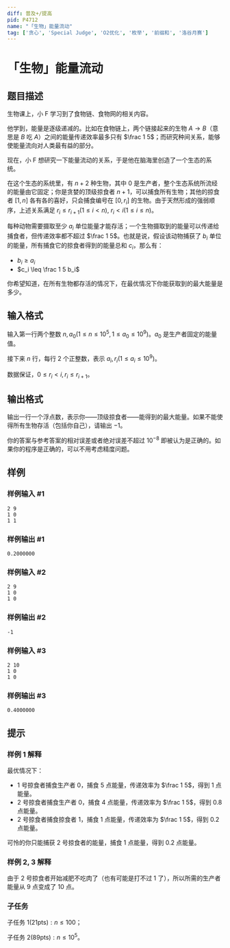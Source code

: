 ```yaml
---
diff: 普及+/提高
pid: P4712
name: "「生物」能量流动"
tag: ['贪心', 'Special Judge', 'O2优化', '枚举', '前缀和', '洛谷月赛']
---
```

# 「生物」能量流动
## 题目描述

生物课上，小 F 学习到了食物链、食物网的相关内容。

他学到，能量是逐级递减的。比如在食物链上，两个链接起来的生物 $A \rightarrow B$（意思是 $B$ 吃 $A$）之间的能量传递效率最多只有 $\frac 1 5$；而研究种间关系，能够使能量流向对人类最有益的部分。

现在，小 F 想研究一下能量流动的关系，于是他在脑海里创造了一个生态的系统。

在这个生态的系统里，有 $n+2$ 种生物，其中 $0$ 是生产者，整个生态系统所流经的能量由它固定；你是贪婪的顶级掠食者 $n + 1$，可以捕食所有生物；其他的掠食者 $[1, n]$ 各有各的喜好，只会捕食编号在 $[0, r_i]$ 的生物。由于天然形成的强弱顺序，上述关系满足 $r_i \leq r_{i + 1}(1 \leq i < n),$ $r_i < i(1 \leq i \leq n)$。

每种动物需要摄取至少 $a_i$ 单位能量才能存活；一个生物摄取到的能量可以传递给捕食者，但传递效率都不超过 $\frac 1 5$。也就是说，假设该动物捕获了 $b_i$ 单位的能量，所有捕食它的掠食者得到的能量总和 $c_i$，那么有：
* $b_i \geq a_i$
* $c_i \leq \frac 1 5 b_i$

你希望知道，在所有生物都存活的情况下，在最优情况下你能获取到的最大能量是多少。
## 输入格式

输入第一行两个整数 $n, a_0(1 \leq n \leq 10 ^ 5, 1 \leq a_0 \leq 10 ^ 9)$。$a_0$ 是生产者固定的能量值。 

接下来 $n$ 行，每行 $2$ 个正整数，表示 $a_i, r_i(1 \leq a_i \leq 10 ^ 9)$。

数据保证，$0\leq r_i < i, r_i \leq r_{i + 1}$。
## 输出格式

输出一行一个浮点数，表示你——顶级掠食者——能得到的最大能量。如果不能使得所有生物存活（包括你自己），请输出 $-1$。

你的答案与参考答案的相对误差或者绝对误差不超过 $10 ^ {-8}$ 即被认为是正确的。如果你的程序是正确的，可以不用考虑精度问题。
## 样例

### 样例输入 #1
```
2 9
1 0
1 1
```
### 样例输出 #1
```
0.2000000
```
### 样例输入 #2
```
2 9
1 0
1 0
```
### 样例输出 #2
```
-1
```
### 样例输入 #3
```
2 10
1 0
1 0
```
### 样例输出 #3
```
0.4000000
```
## 提示

### 样例 1 解释

最优情况下：
* 1 号掠食者捕食生产者 0，捕食 5 点能量，传递效率为 $\frac 1 5$，得到 1 点能量。
* 2 号掠食者捕食生产者 0，捕食 4 点能量，传递效率为 $\frac 1 5$，得到 0.8 点能量。
* 2 号掠食者捕食掠食者 1，捕食 1 点能量，传递效率为 $\frac 1 5$，得到 0.2 点能量。

可怜的你只能捕获 2 号掠食者的能量，捕食 1 点能量，得到 0.2 点能量。

### 样例 2, 3 解释

由于 2 号掠食者开始减肥不吃肉了（也有可能是打不过 1 了），所以所需的生产者能量从 9 点变成了 10 点。

### 子任务

子任务 $1(21 \mathrm{pts}) : n \leq 100$；

子任务 $2(89 \mathrm{pts}) : n \leq 10 ^ 5$。
